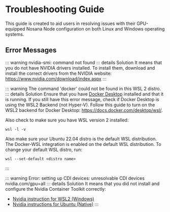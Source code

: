 # Troubleshooting Guide
This guide is created to aid users in resolving issues with their GPU-equipped Nosana Node configuration on both Linux and Windows operating systems.

## Error Messages
::: warning nvidia-smi: command not found
::: details Solution
It means that you do not have NVIDIA drivers installed. To install them, download and install the correct drivers from the NVIDIA website: https://www.nvidia.com/download/index.aspx
:::

::: warning The command 'docker' could not be found in this WSL 2 distro.
::: details Solution
Ensure that you have [Docker Desktop](https://docs.docker.com/desktop/install/windows-install/) installed and that it is running. If you still have this error message, check if Docker Desktop is using the WSL2 Backend (not Hyper-V). Follow this guide to turn on the WSL2 backend for Docker Desktop: https://docs.docker.com/desktop/wsl/.

Also check to make sure you have WSL version 2 installed:
```
wsl -l -v
```
Also make sure your Ubuntu 22.04 distro is the default WSL distribution. The Docker-WSL integration is enabled on the default WSL distribution. To change your default WSL distro, run:

```
wsl --set-default <distro name>
```
:::

::: warning Error: setting up CDI devices: unresolvable CDI devices nvidia.com/gpu=all
::: details Solution
It means that you did not install and configure the Nvidia Container Toolkit correctly: 
* [Nvidia instruction for WSL2 (Windows)](https://docs.nosana.io/nodes/testgrid-windows.html#install-the-nvidia-container-toolkit)
* [Nvidia instructions for Ubuntu (Native)](https://docs.nosana.io/nodes/testgrid-ubuntu.html#guide-to-install-nvidia-container-toolkit)
:::

